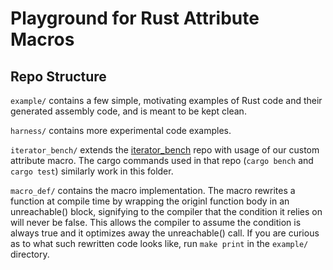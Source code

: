 # Playground for Rust Attribute Macros

## Repo Structure

`example/` contains a few simple, motivating examples of Rust code and their generated 
assembly code, and is meant to be kept clean.

`harness/` contains more experimental code examples.

`iterator_bench/` extends the [iterator_bench](https://github.com/alevy/iterator_bench) repo 
with usage of our custom attribute macro. The cargo commands used in that repo
(`cargo bench` and `cargo test`) similarly work in this folder. 

`macro_def/` contains the macro implementation. The macro rewrites a function at compile
time by wrapping the originl function body in an unreachable() block, signifying to the 
compiler that the condition it relies on will never be false. This allows the compiler to
assume the condition is always true and it optimizes away the unreachable() call. 
If you are curious as to what such rewritten code looks like, run `make print` in the 
`example/` directory. 

